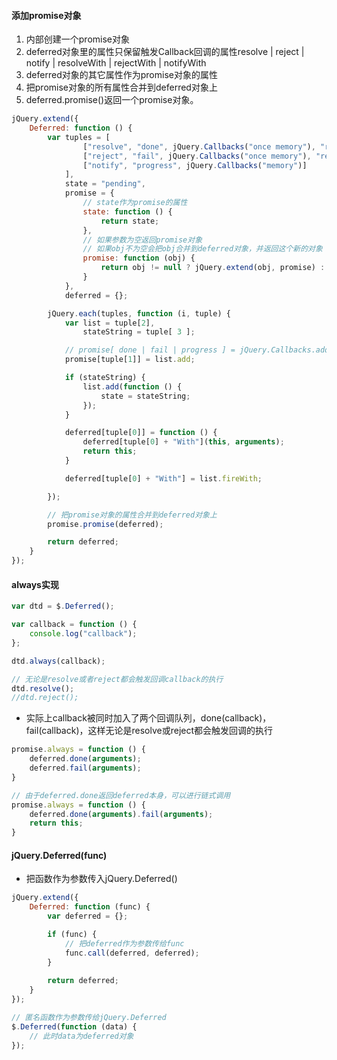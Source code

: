 #### 添加promise对象

1. 内部创建一个promise对象
2. deferred对象里的属性只保留触发Callback回调的属性resolve | reject | notify | resolveWith | rejectWith | notifyWith
3. deferred对象的其它属性作为promise对象的属性
4. 把promise对象的所有属性合并到deferred对象上
5. deferred.promise()返回一个promise对象。

```javascript
jQuery.extend({
	Deferred: function () {
		var tuples = [
				["resolve", "done", jQuery.Callbacks("once memory"), "resolved"],
				["reject", "fail", jQuery.Callbacks("once memory"), "rejected"],
				["notify", "progress", jQuery.Callbacks("memory")]
			],
			state = "pending",
			promise = {
				// state作为promise的属性
				state: function () {
					return state;
				},
				// 如果参数为空返回promise对象
				// 如果obj不为空会把obj合并到deferred对象，并返回这个新的对象
				promise: function (obj) {
					return obj != null ? jQuery.extend(obj, promise) : promise;
				}
			},
			deferred = {};

		jQuery.each(tuples, function (i, tuple) {
			var list = tuple[2],
				stateString = tuple[ 3 ];

			// promise[ done | fail | progress ] = jQuery.Callbacks.add
			promise[tuple[1]] = list.add;

			if (stateString) {
				list.add(function () {
					state = stateString;
				});
			}

			deferred[tuple[0]] = function () {
				deferred[tuple[0] + "With"](this, arguments);
				return this;
			}

			deferred[tuple[0] + "With"] = list.fireWith;

		});

		// 把promise对象的属性合并到deferred对象上
		promise.promise(deferred);

		return deferred;
	}
});
```

#### always实现

```javascript
var dtd = $.Deferred();

var callback = function () {
	console.log("callback");
};

dtd.always(callback);

// 无论是resolve或者reject都会触发回调callback的执行
dtd.resolve();
//dtd.reject();
```

* 实际上callback被同时加入了两个回调队列，done(callback)，fail(callback)，这样无论是resolve或reject都会触发回调的执行

```javascript
promise.always = function () {
	deferred.done(arguments);
	deferred.fail(arguments);
}

// 由于deferred.done返回deferred本身，可以进行链式调用
promise.always = function () {
	deferred.done(arguments).fail(arguments);
	return this;
}
```

#### jQuery.Deferred(func)

* 把函数作为参数传入jQuery.Deferred()

```javascript
jQuery.extend({
	Deferred: function (func) {
		var deferred = {};

		if (func) {
			// 把deferred作为参数传给func
			func.call(deferred, deferred);
		}
		
		return deferred;
	}
});

// 匿名函数作为参数传给jQuery.Deferred
$.Deferred(function (data) {
	// 此时data为deferred对象
});
```



